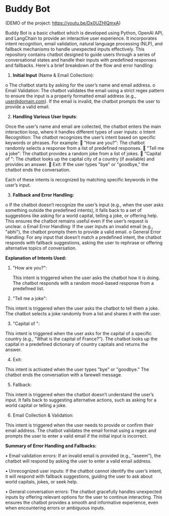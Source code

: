 # Buddy Bot 
(DEMO of the project: https://youtu.be/Dx0UZHIQmxA)

Buddy Bot is a basic chatbot which is developed using Python, OpenAI API, and LangChain to provide an interactive user experience. It incorporates intent recognition, email validation, natural language processing (NLP), and fallback mechanisms to handle unexpected inputs effectively.
This repository contains chatbot designed to guide users through a series of conversational states and handle their inputs with predefined responses and fallbacks. 
Here's a brief breakdown of the flow and error handling:

1.	**Initial Input** (Name & Email Collection):
   
  o	The chatbot starts by asking for the user’s name and email address.
  o	Email Validation: The chatbot validates the email using a strict regex pattern to ensure the input is a properly formatted email address (e.g., user@domain.com). If the email is invalid, the chatbot prompts   the user to provide a valid email.

2.	**Handling Various User Inputs**:

  Once the user’s name and email are collected, the chatbot enters the main interaction loop, where it handles different types of user inputs:
  o	Intent Recognition: The chatbot recognizes the user’s intent based on specific keywords or phrases. For example:
  	"How are you?": The chatbot randomly selects a response from a list of predefined responses.
  	"Tell me a joke": The chatbot provides a random joke from a list of jokes.
  	"Capital of <Country>": The chatbot looks up the capital city of a country (if available) and provides an answer.
  	Exit: If the user types "bye" or "goodbye," the chatbot ends the conversation.
  
  Each of these intents is recognized by matching specific keywords in the user’s input.

3.	**Fallback and Error Handling:**
   
o	If the chatbot doesn’t recognize the user’s input (e.g., when the user asks something outside the predefined intents), it falls back to a set of suggestions like asking for a world capital, telling a joke, or offering help. This ensures the chatbot remains useful even if the user’s request is unclear.
o	Email Error Handling: If the user inputs an invalid email (e.g., "abhi"), the chatbot prompts them to provide a valid email.
o	General Error Handling: For any input that doesn’t match a predefined intent, the chatbot responds with fallback suggestions, asking the user to rephrase or offering alternative topics of conversation.

**Explanation of Intents Used:**
1.	"How are you?":

	This intent is triggered when the user asks the chatbot how it is doing. The chatbot responds with a random mood-based response from a predefined list.

2.	"Tell me a joke":
   
This intent is triggered when the user asks the chatbot to tell them a joke. The chatbot selects a joke randomly from a list and shares it with the user.

3.	"Capital of <Country>":
   
This intent is triggered when the user asks for the capital of a specific country (e.g., "What is the capital of France?"). The chatbot looks up the capital in a predefined dictionary of country capitals and returns the answer.

4.	Exit:

This intent is activated when the user types "bye" or "goodbye." The chatbot ends the conversation with a farewell message.

5.	Fallback:
    
This intent is triggered when the chatbot doesn’t understand the user’s input. It falls back to suggesting alternative actions, such as asking for a world capital or telling a joke.

6.	Email Collection & Validation:
    
This intent is triggered when the user needs to provide or confirm their email address. The chatbot validates the email format using a regex and prompts the user to enter a valid email if the initial input is incorrect.

**Summary of Error Handling and Fallbacks:**

•	Email validation errors: If an invalid email is provided (e.g., "aseem"), the chatbot will respond by asking the user to enter a valid email address.

•	Unrecognized user inputs: If the chatbot cannot identify the user’s intent, it will respond with fallback suggestions, guiding the user to ask about world capitals, jokes, or seek help.

•	General conversation errors: The chatbot gracefully handles unexpected inputs by offering relevant options for the user to continue interacting.
This ensures the chatbot provides a smooth and informative experience, even when encountering errors or ambiguous inputs.
